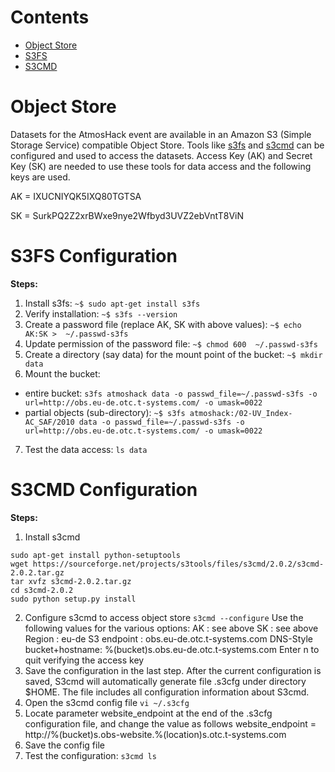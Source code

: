 # Contents
* [Object Store](#obs)
* [S3FS](#s3fs)
* [S3CMD](#s3cmd)

# Object Store <a name="obs"></a>
Datasets for the AtmosHack event are available in an Amazon S3 (Simple Storage Service) compatible Object Store. Tools like [s3fs](https://github.com/s3fs-fuse/s3fs-fuse) and [s3cmd](https://s3tools.org/s3cmd) can be configured and used to access the datasets. Access Key (AK) and Secret Key (SK) are needed to use these tools for data access and the following keys are used.

AK = IXUCNIYQK5IXQ80TGTSA

SK = SurkPQ2Z2xrBWxe9nye2Wfbyd3UVZ2ebVntT8ViN

# S3FS Configuration <a name="s3fs"></a>
**Steps:**
1. Install s3fs: `~$ sudo apt-get install s3fs`
2. Verify installation: `~$ s3fs --version`
3. Create a password file (replace AK, SK with above values): `~$ echo AK:SK >  ~/.passwd-s3fs`
4. Update permission of the password file: `~$ chmod 600  ~/.passwd-s3fs`
5. Create a directory (say data) for the mount point of the bucket: `~$ mkdir data`
6. Mount the bucket:
  * entire bucket: `s3fs atmoshack data -o passwd_file=~/.passwd-s3fs -o url=http://obs.eu-de.otc.t-systems.com/ -o umask=0022`
  * partial objects (sub-directory): `~$ s3fs atmoshack:/02-UV_Index-AC_SAF/2010 data -o passwd_file=~/.passwd-s3fs -o url=http://obs.eu-de.otc.t-systems.com/ -o umask=0022`
7. Test the data access: `ls data`


# S3CMD Configuration <a name="s3cmd"></a>
**Steps:**
1. Install s3cmd 
```
sudo apt-get install python-setuptools
wget https://sourceforge.net/projects/s3tools/files/s3cmd/2.0.2/s3cmd-2.0.2.tar.gz
tar xvfz s3cmd-2.0.2.tar.gz
cd s3cmd-2.0.2
sudo python setup.py install
```
2. Configure s3cmd to access object store `s3cmd --configure`
Use the following values for the various options:
AK : see above
SK : see above
Region : eu-de
S3 endpoint : obs.eu-de.otc.t-systems.com
DNS-Style bucket+hostname: %(bucket)s.obs.eu-de.otc.t-systems.com
Enter n to quit verifying the access key
3. Save the configuration in the last step. After the current configuration is saved, S3cmd will automatically generate file .s3cfg under directory $HOME. The file includes all configuration information about S3cmd.
4. Open the s3cmd config file `vi ~/.s3cfg`
5. Locate parameter website_endpoint at the end of the .s3cfg configuration file, and change the value as follows
website_endpoint = http://%(bucket)s.obs-website.%(location)s.otc.t-systems.com
6. Save the config file
7. Test the configuration: `s3cmd ls`

